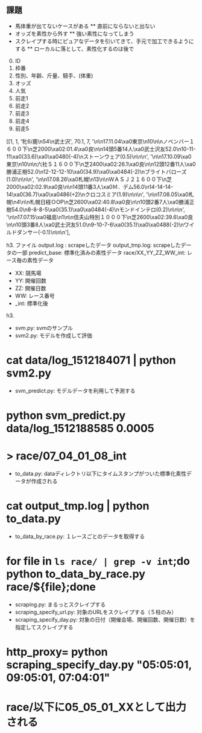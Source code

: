 ## 課題

* 馬体重が出てないケースがある
** 直前にならないと出ない
* オッズを素性から外す
** 強い素性になってしまう
* スクレイプする時にピュアなデータを引いてきて、手元で加工できるようにする
** ローカルに落として、素性化するのは後で

0. ID
1. 枠番
2. 性別、年齢、斤量、騎手、(体重)
3. オッズ
4. 人気
5. 前走1
6. 前走2
7. 前走3
8. 前走4
9. 前走5

[[1,
1,
'牝6/鹿\n54\n武士沢',
70.1,
7,
'\n\n17.11.04\xa0東京\n10\n\nノベンバー１６００下\n芝2000\xa02:01.4\xa0良\n\n14頭5番14人\xa0武士沢友52.0\n10-11-11\xa0(33.6)\xa0\xa0480(-4)\nストーンウェア(0.5)\n\n\n',
'\n\n17.10.09\xa0東京\n10\n\n六社Ｓ１６００下\n芝2400\xa02:26.1\xa0良\n\n12頭12番11人\xa0勝浦正樹52.0\n12-12-12-10\xa0(34.9)\xa0\xa0484(-2)\nブライトバローズ(1.0)\n\n\n',
'\n\n17.08.26\xa0札幌\n13\n\nＷＡＳＪ２１６００下\n芝2000\xa02:02.9\xa0良\n\n14頭11番3人\xa0Ｍ．デム56.0\n14-14-14-14\xa0(36.7)\xa0\xa0486(+2)\nクロコスミア(1.9)\n\n\n',
'\n\n17.08.05\xa0札幌\n4\n\n札幌日経ＯOP\n芝2600\xa02:40.8\xa0良\n\n10頭2番7人\xa0勝浦正樹54.0\n8-8-8-5\xa0(35.1)\xa0\xa0484(-4)\nモンドインテロ(0.2)\n\n\n',
'\n\n17.07.15\xa0福島\n1\n\n信夫山特別１０００下\n芝2600\xa02:39.6\xa0良\n\n10頭3番8人\xa0武士沢友51.0\n9-10-7-6\xa0(35.1)\xa0\xa0488(-2)\nワイルドダンサー(-0.1)\n\n\n'],




h3. ファイル
output.log : scrapeしたデータ
output_tmp.log: scrapeしたデータの一部
predict_base: 標準化済みの素性データ
race/XX_YY_ZZ_WW_int: レース毎の素性データ
- XX: 競馬場
- YY: 開催回数
- ZZ: 開催日数
- WW: レース番号
- _int: 標準化後

h3. 
* svm.py: svmのサンプル
* svm2.py: モデルを作成して評価
# cat data/log_1512184071 | python svm2.py
* svm_predict.py: モデルデータを利用して予測する
# python svm_predict.py data/log_1512188585 0.0005
# > race/07_04_01_08_int
* to_data.py: dataディレクトリ以下にタイムスタンプがついた標準化素性データが作成される
# cat output_tmp.log | python to_data.py
* to_data_by_race.py: １レースごとのデータを取得する
# for file in `ls race/ | grep -v int`;do python to_data_by_race.py race/${file};done
* scraping.py: まるっとスクレイプする
* scraping_specify_url.py: 対象のURLをスクレイプする（５柱のみ）
* scraping_specify_day.py: 対象の日付（開催会場、開催回数、開催日数）を指定してスクレイプする
# http_proxy= python scraping_specify_day.py "05:05:01, 09:05:01, 07:04:01"
# race/以下に05_05_01_XXとして出力される
